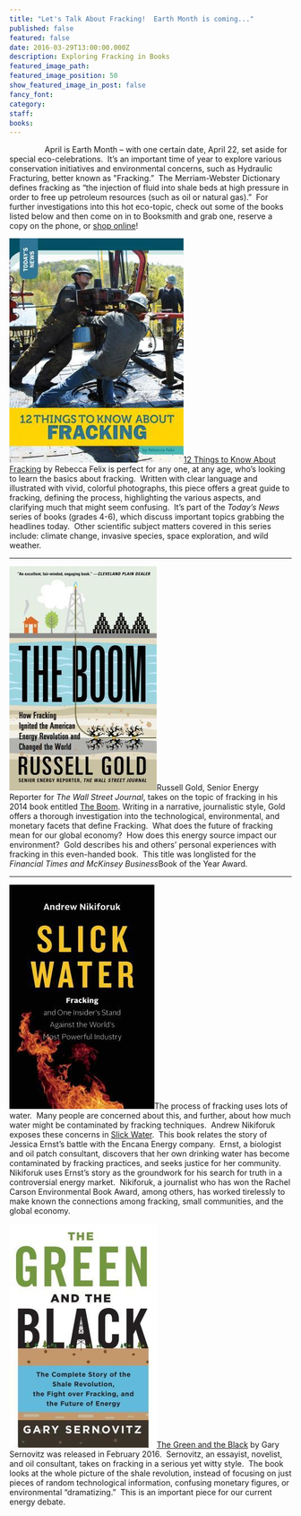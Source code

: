 ```yaml
---
title: "Let's Talk About Fracking!  Earth Month is coming..."
published: false
featured: false
date: 2016-03-29T13:00:00.000Z
description: Exploring Fracking in Books
featured_image_path:
featured_image_position: 50
show_featured_image_in_post: false
fancy_font:
category:
staff:
books:
---
```



&nbsp; &nbsp; &nbsp; &nbsp; &nbsp; &nbsp; &nbsp; &nbsp; April is Earth Month – with one certain date, April 22, set aside for special eco-celebrations.&nbsp; It’s an important time of year to explore various conservation initiatives and environmental concerns, such as Hydraulic Fracturing, better known as "Fracking.”&nbsp; The Merriam-Webster Dictionary defines fracking as “the injection of fluid into shale beds at high pressure in order to free up petroleum resources (such as oil or natural gas).”&nbsp; For further investigations into this hot eco-topic, check out some of the books listed below and then come on in to Booksmith and grab one, reserve a copy on the phone, or [shop online](http://www.brooklinebooksmith-shop.com/search/site)!

[![](/uploads/versions/12-things-to-know-about-fracking---x----311-400x---.jpg)](http://www.brooklinebooksmith-shop.com/book/9781632350893)[12 Things to Know About Fracking](http://www.brooklinebooksmith-shop.com/book/9781632350893) by Rebecca Felix is perfect for any one, at any age, who’s looking to learn the basics about fracking.&nbsp; Written with clear language and illustrated with vivid, colorful photographs, this piece offers a great guide to fracking, defining the process, highlighting the various aspects, and clarifying much that might seem confusing.&nbsp; It’s part of the *Today’s News* series of books (grades 4-6), which discuss important topics grabbing the headlines today.&nbsp; Other scientific subject matters covered in this series include: climate change, invasive species, space exploration, and wild weather.&nbsp; &nbsp;

---

[![](/uploads/versions/the-boom---x----263-400x---.jpg)](http://www.brooklinebooksmith-shop.com/book/9781451692297)Russell Gold, Senior Energy Reporter for *The Wall Street Journal*, takes on the topic of fracking in his 2014 book entitled [The Boom](http://www.brooklinebooksmith-shop.com/book/9781451692297). Writing in a narrative, journalistic style, Gold offers a thorough investigation into the technological, environmental, and monetary facets that define Fracking.&nbsp; What does the future of fracking mean for our global economy? &nbsp;How does this energy source impact our environment?&nbsp; Gold describes his and others’ personal experiences with fracking in this even-handed book.&nbsp; This title was longlisted for the *Financial Times and McKinsey Business*Book of the Year Award.&nbsp;

---

[![](/uploads/versions/slick-water---x----259-400x---.jpg)](http://www.brooklinebooksmith-shop.com/book/9781771640763)The process of fracking uses lots of water.&nbsp; Many people are concerned about this, and further, about how much water might be contaminated by fracking techniques.&nbsp; Andrew Nikiforuk exposes these concerns in [Slick Water](http://www.brooklinebooksmith-shop.com/book/9781771640763).&nbsp; This book relates the story of Jessica Ernst’s battle with the Encana Energy company.&nbsp; Ernst, a biologist and oil patch consultant, discovers that her own drinking water has become contaminated by fracking practices, and seeks justice for her community.&nbsp; Nikiforuk uses Ernst’s story as the groundwork for his search for truth in a controversial energy market.&nbsp; Nikiforuk, a journalist who has won the Rachel Carson Environmental Book Award, among others, has worked tirelessly to make known the connections among fracking, small communities, and the global economy.

[![](/uploads/versions/green-and-the-black---x----263-400x---.jpg)]( http://www.brooklinebooksmith-shop.com/book/9781250080660)[The Green and the Black]( http://www.brooklinebooksmith-shop.com/book/9781250080660) by Gary Sernovitz was released in February 2016.&nbsp; Sernovitz, an essayist, novelist, and oil consultant, takes on fracking in a serious yet witty style.&nbsp; The book looks at the whole picture of the shale revolution, instead of focusing on just pieces of random technological information, confusing monetary figures, or environmental “dramatizing.”&nbsp; This is an important piece for our current energy debate.

&nbsp;